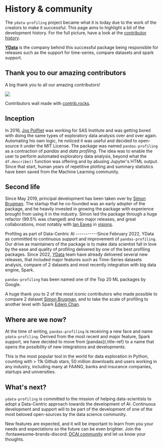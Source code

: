 # History & community

The `ydata-profiling` project became what it is today due to the work of
the creators to make it successful. This page aims to highlight a bit
of the development history. For the full picture, have a look at the
[contributor
history](https://github.com/ydataai/pandas-profiling/graphs/contributors).

**[YData](https://ydata.ai/)** is the company behind this successful package being responsible 
for releases such as the support for time-series, compare datasets and spark
support. 

## Thank you to our amazing contributors
A big thank you to all our amazing contributors! 

<a href="https://github.com/ydataai/ydata-profiling/graphs/contributors">
  <img src="https://contrib.rocks/image?repo=ydataai/ydata-profiling" />
</a>

Contributors wall made with [contrib.rocks](https://contrib.rocks).

## Inception

In 2016, [Jos Polfliet](https://www.linkedin.com/in/jos-polfliet/) was
working for SAS Institute and was getting bored with doing the same
types of exploratory data analysis over and over again. Automating his
own logic, he noticed it was useful and decided to open-source it under
the MIT License. The package was named `pandas-profiling` as a
contraction of *pandas* and *data profiling*. The idea was to enable the
user to perform automated exploratory data analysis, beyond what the
`df.describe()` function was offering and by abusing Jupyter\'s HTML
output. Since that start, human years of repetitive plotting and summary
statistics have been saved from the Machine Learning community.

## Second life

Since May 2019, principal development has been taken over by [Simon
Brugman](https://linkedin.com/in/simonbrugman). The startup that he
co-founded was an early adopter of the package, and he heavily invested
in growing the package with experience brought from using it in the
industry. Simon led the package through a huge refactor (99.5% was
changed) and two major releases, and great collaborations, most notably
with [Ian Eaves](https://github.com/ieaves) in
[visions](https://github.com/dylan-profiler/visions).

Profiling as part of Data-Centric AI \-\-\-\-\-\-\-\-\-\--Since February
2022, YData as committed to continuous support and improvement of
`pandas-profiling`. Our drive as maintainers of the package is to make
data scientist fall in love by the ease and quality of profiling
delivered by one of the best profiling packages. Since 2022,
[YData](https://ydata.ai/) team have already delivered several new
releases, that included major features such as Time-Series datasets
analysis, compare of 2 datasets and most recently integration with big
data engine, Spark.

`pandas-profiling` has been named one of the Top 20 ML packages by
Google.

A huge thank you to 2 of the most iconic contributors who made possible
to compare 2 dataset [Simon
Brugman](https://linkedin.com/in/simonbrugman), and to take the scale of
profiling to another level with Spark [Edwin
Chan](https://www.linkedin.com/in/edwin-chan/).

## Where are we now?

At the time of writing, `pandas-profiling` is receiving a new face and
name `ydata-profiling`. Derived from the most recent and major feature,
Spark support, we have decided to move from [pandas]{.title-ref} to a
name that opens the possibility of new integrations and developments.

This is the most popular tool in the world for data exploration in
Python, counting with \> 11k Github stars, 50 million downloads and
users working in any industry, including many at FAANG, banks and
insurance companies, startups and universities.

## What's next?

`ydata-profiling` is committed to the mission of helping data-scientists
to adopt a Data-Centric approach towards the development of AI.
Continuous development and support will to be part of the development of
one of the most beloved open-sources by the data science community.

New features are expected, and it will be important to learn from you
your needs and expectations so the future can be even brighter. Join the
:fontawesome-brands-discord: [DCAI community](https://datacentricai.community/) and let us know your
thoughts.
